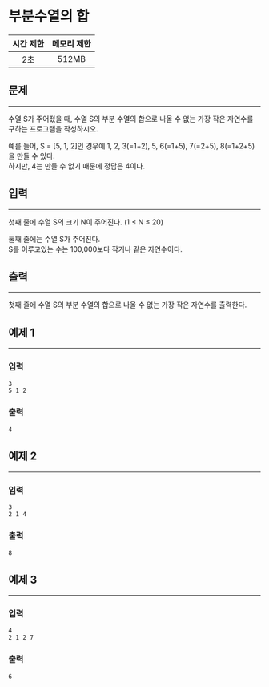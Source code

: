 부분수열의 합
============================
|시간 제한|메모리 제한|
|:---:|:---:|
|2초|512MB|

## 문제
-------
수열 S가 주어졌을 때, 수열 S의 부분 수열의 합으로 나올 수 없는 가장 작은 자연수를 구하는 프로그램을 작성하시오.</br>

예를 들어, S = [5, 1, 2]인 경우에 1, 2, 3(=1+2), 5, 6(=1+5), 7(=2+5), 8(=1+2+5)을 만들 수 있다.</br>
하지만, 4는 만들 수 없기 때문에 정답은 4이다.</br>

## 입력
-------
첫째 줄에 수열 S의 크기 N이 주어진다. (1 ≤ N ≤ 20)</br>

둘째 줄에는 수열 S가 주어진다.</br>
S를 이루고있는 수는 100,000보다 작거나 같은 자연수이다.</br>

## 출력
-------
첫째 줄에 수열 S의 부분 수열의 합으로 나올 수 없는 가장 작은 자연수를 출력한다.</br>

## 예제 1
-------
### 입력
```
3
5 1 2
```
### 출력
```
4
```

## 예제 2
-------
### 입력
```
3
2 1 4
```
### 출력
```
8
```

## 예제 3
-------
### 입력
```
4
2 1 2 7
```
### 출력
```
6
```
